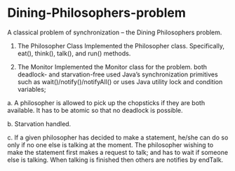 # Dining-Philosophers-problem
A classical problem of synchronization – the Dining Philosophers problem.

1. The Philosopher Class
Implemented the Philosopher class. Specifically, eat(), think(), talk(), and run() methods.

2. The Monitor
Implemented the Monitor class for the problem.  both deadlock- and starvation-free used Java’s synchronization primitives such as wait()/notify()/notifyAll() or uses Java utility lock and condition variables; 

a. A philosopher is allowed to pick up the chopsticks if they are both available. It has to be atomic
so that no deadlock is possible.

b. Starvation handled.

c. If a given philosopher has decided to make a statement, he/she can do so only if no one else is
talking at the moment. The philosopher wishing to make the statement first makes a request to
talk; and has to wait if someone else is talking. When talking is finished then others are notifies
by endTalk.

